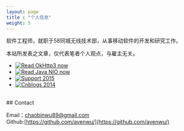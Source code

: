 ```yaml
---
layout: page
title : "个人信息"
weight: 5
---
```


软件工程师，就职于58同城无线技术部，从事移动软件的开发和研究工作。

本站所发表之文章，仅代表笔者个人观点，与雇主无关。

<!-- Start WOWSlider.com HEAD section -->
<link rel="stylesheet" type="text/css" href="{{ site.baseurl}}/public/wowslider/style.css" />
<script type="text/javascript" src="{{ site.baseurl}}/public/wowslider/jquery.js"></script>
<!-- End WOWSlider.com HEAD section -->

<!-- Start WOWSlider.com BODY section -->
<div id="wowslider-container1">
<div class="ws_images"><ul>
    <li><a href="https://www.gitbook.com/book/wuchaobin/okhttp/details" target="_blank"><img src="{{ site.baseurl }}/assets/images/okhttp-720.png" alt="Read OkHttp3 now" title="" id="wows1_0"/></a></li>
        <li><a href="https://www.gitbook.com/book/wuchaobin/java-nio-zh/details" target="_blank"><img src="{{ site.baseurl }}/assets/images/java-nio-720.png" alt="Read Java NIO now" title="" id="wows1_0"/></a></li>
        <li><a href="https://github.com/avenwu/support" target="_blank"><img src="{{ site.baseurl }}/assets/images/support-1024-500.png" alt="Support 2015" title="" id="wows1_2"/></a></li>
        <li><a href="http://blog.hacktons.cn/cnblogs/" target="_blank"><img src="{{ site.baseurl }}/assets/images/cnblogs-1024-500.png" alt="Cnblogs 2014" title="" id="wows1_3"/></a></li>
        <!-- <li><img src="{{ site.baseurl}}/public/data1/images/imageslider5.jpg" alt="image-slider-5" title="image-slider-5" id="wows1_4"/></li> -->
    </ul></div>
    <div class="ws_bullets"><div>
        <a href="#" title="OkHttp3"></a>
        <a href="#" title="Java NIO"></a>
        <!-- <a href="#" title="Deprecated YoYo Github 2016"></a> -->
        <a href="#" title="Support 2015"></a>
        <a href="#" title="Cnblogs 2014"></a>
        <!-- <a href="#" title="image-slider-5"><span> <img src="{{ site.baseurl}}/public/data1/tooltips/imageslider5.jpg" alt="image-slider-5"/>5</span></a> -->
    </div></div>
<div class="ws_shadow"></div>
</div>  
<script type="text/javascript" src="{{ site.baseurl}}/public/wowslider/wowslider.js"></script>
<script type="text/javascript" src="{{ site.baseurl}}/public/wowslider/script.js"></script>

<br>
## Contact

Email：<chaobinwu89@gmail.com>  
Github:[https://github.com/avenwu/](https://github.com/avenwu/)